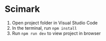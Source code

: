 
  # Scimark

  1) Open project folder in Visual Studio Code
  2) In the terminal, run `npm install`
  3) Run `npm run dev` to view project in browser
  
